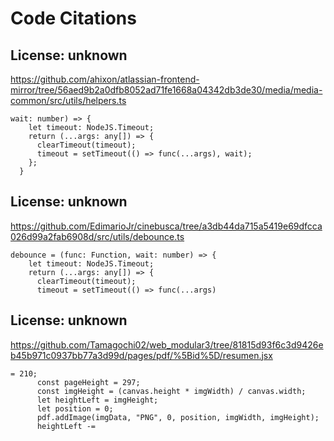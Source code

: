 # Code Citations

## License: unknown
https://github.com/ahixon/atlassian-frontend-mirror/tree/56aed9b2a0dfb8052ad71fe1668a04342db3de30/media/media-common/src/utils/helpers.ts

```
wait: number) => {
    let timeout: NodeJS.Timeout;
    return (...args: any[]) => {
      clearTimeout(timeout);
      timeout = setTimeout(() => func(...args), wait);
    };
  }
```


## License: unknown
https://github.com/EdimarioJr/cinebusca/tree/a3db44da715a5419e69dfcca026d99a2fab6908d/src/utils/debounce.ts

```
debounce = (func: Function, wait: number) => {
    let timeout: NodeJS.Timeout;
    return (...args: any[]) => {
      clearTimeout(timeout);
      timeout = setTimeout(() => func(...args)
```


## License: unknown
https://github.com/Tamagochi02/web_modular3/tree/81815d93f6c3d9426eb45b971c0937bb77a3d99d/pages/pdf/%5Bid%5D/resumen.jsx

```
= 210;
      const pageHeight = 297;
      const imgHeight = (canvas.height * imgWidth) / canvas.width;
      let heightLeft = imgHeight;
      let position = 0;
      pdf.addImage(imgData, "PNG", 0, position, imgWidth, imgHeight);
      heightLeft -=
```

